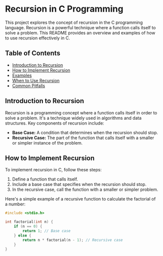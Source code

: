 # Recursion in C Programming

This project explores the concept of recursion in the C programming language. Recursion is a powerful technique where a function calls itself to solve a problem. This README provides an overview and examples of how to use recursion effectively in C.

## Table of Contents

- [Introduction to Recursion](#introduction-to-recursion)
- [How to Implement Recursion](#how-to-implement-recursion)
- [Examples](#examples)
- [When to Use Recursion](#when-to-use-recursion)
- [Common Pitfalls](#common-pitfalls)

## Introduction to Recursion

Recursion is a programming concept where a function calls itself in order to solve a problem. It's a technique widely used in algorithms and data structures. Key components of recursion include:

- **Base Case:** A condition that determines when the recursion should stop.
- **Recursive Case:** The part of the function that calls itself with a smaller or simpler instance of the problem.

## How to Implement Recursion

To implement recursion in C, follow these steps:

1. Define a function that calls itself.
2. Include a base case that specifies when the recursion should stop.
3. In the recursive case, call the function with a smaller or simpler problem.

Here's a simple example of a recursive function to calculate the factorial of a number:

```c
#include <stdio.h>

int factorial(int n) {
    if (n == 0) {
        return 1; // Base case
    } else {
        return n * factorial(n - 1); // Recursive case
    }
}
